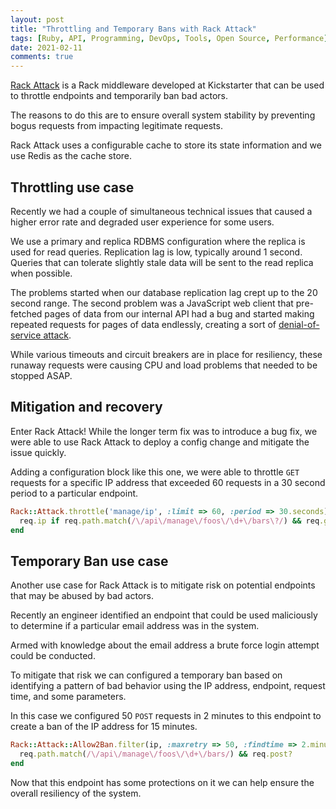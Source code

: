 ```yaml
---
layout: post
title: "Throttling and Temporary Bans with Rack Attack"
tags: [Ruby, API, Programming, DevOps, Tools, Open Source, Performance]
date: 2021-02-11
comments: true
---
```


[Rack Attack](https://github.com/rack/rack-attack) is a Rack middleware developed at Kickstarter that can be used to throttle endpoints and temporarily ban bad actors.

The reasons to do this are to ensure overall system stability by preventing bogus requests from impacting legitimate requests.

Rack Attack uses a configurable cache to store its state information and we use Redis as the cache store.

## Throttling use case
Recently we had a couple of simultaneous technical issues that caused a higher error rate and degraded user experience for some users.

We use a primary and replica RDBMS configuration where the replica is used for read queries. Replication lag is low, typically around 1 second. Queries that can tolerate slightly stale data will be sent to the read replica when possible.

The problems started when our database replication lag crept up to the 20 second range. The second problem was a JavaScript web client that pre-fetched pages of data from our internal API had a bug and started making repeated requests for pages of data endlessly, creating a sort of [denial-of-service attack](https://en.wikipedia.org/wiki/Denial-of-service_attack).

While various timeouts and circuit breakers are in place for resiliency, these runaway requests were causing CPU and load problems that needed to be stopped ASAP.

## Mitigation and recovery
Enter Rack Attack! While the longer term fix was to introduce a bug fix, we were able to use Rack Attack to deploy a config change and mitigate the issue quickly.

Adding a configuration block like this one, we were able to throttle `GET` requests for a specific IP address that exceeded 60 requests in a 30 second period to a particular endpoint.

```ruby
Rack::Attack.throttle('manage/ip', :limit => 60, :period => 30.seconds) do |req|
  req.ip if req.path.match(/\/api\/manage\/foos\/\d+\/bars\?/) && req.get?
end
```

## Temporary Ban use case
Another use case for Rack Attack is to mitigate risk on potential endpoints that may be abused by bad actors.

Recently an engineer identified an endpoint that could be used maliciously to determine if a particular email address was in the system.

Armed with knowledge about the email address a brute force login attempt could be conducted.

To mitigate that risk we can configured a temporary ban based on identifying a pattern of bad behavior using the IP address, endpoint, request time, and some parameters.

In this case we configured 50 `POST` requests in 2 minutes to this endpoint to create a ban of the IP address for 15 minutes.

```ruby
Rack::Attack::Allow2Ban.filter(ip, :maxretry => 50, :findtime => 2.minute, :bantime => 15.minutes) do
  req.path.match(/\/api\/manage\/foos\/\d+\/bars/) && req.post?
end
```

Now that this endpoint has some protections on it we can help ensure the overall resiliency of the system.
